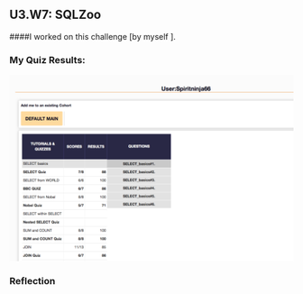 ## U3.W7: SQLZoo

####I worked on this challenge [by myself ].



### My Quiz Results:
<!-- Include the link to your image (saved in the imgs folder) to display it inline. -->
<img src = "img/sqlzoo_quiz.jpg"/>






### Reflection